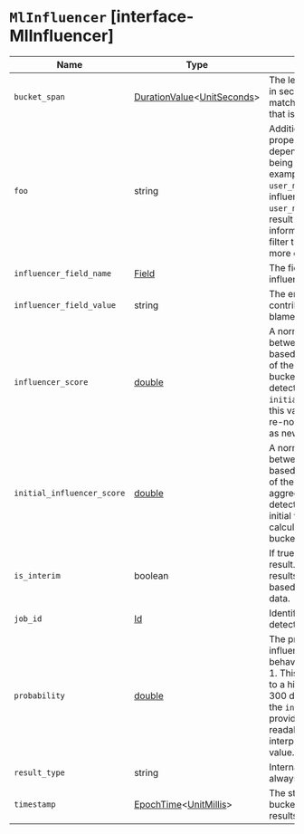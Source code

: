 # `MlInfluencer` [interface-MlInfluencer]

| Name | Type | Description |
| - | - | - |
| `bucket_span` | [DurationValue](./DurationValue.md)<[UnitSeconds](./UnitSeconds.md)> | The length of the bucket in seconds. This value matches the bucket span that is specified in the job. |
| `foo` | string | Additional influencer properties are added, depending on the fields being analyzed. For example, if it’s analyzing `user_name` as an influencer, a field `user_name` is added to the result document. This information enables you to filter the anomaly results more easily. |
| `influencer_field_name` | [Field](./Field.md) | The field name of the influencer. |
| `influencer_field_value` | string | The entity that influenced, contributed to, or was to blame for the anomaly. |
| `influencer_score` | [double](./double.md) | A normalized score between 0-100, which is based on the probability of the influencer in this bucket aggregated across detectors. Unlike `initial_influencer_score`, this value is updated by a re-normalization process as new data is analyzed. |
| `initial_influencer_score` | [double](./double.md) | A normalized score between 0-100, which is based on the probability of the influencer aggregated across detectors. This is the initial value that was calculated at the time the bucket was processed. |
| `is_interim` | boolean | If true, this is an interim result. In other words, the results are calculated based on partial input data. |
| `job_id` | [Id](./Id.md) | Identifier for the anomaly detection job. |
| `probability` | [double](./double.md) | The probability that the influencer has this behavior, in the range 0 to 1. This value can be held to a high precision of over 300 decimal places, so the `influencer_score` is provided as a human-readable and friendly interpretation of this value. |
| `result_type` | string | Internal. This value is always set to `influencer`. |
| `timestamp` | [EpochTime](./EpochTime.md)<[UnitMillis](./UnitMillis.md)> | The start time of the bucket for which these results were calculated. |
